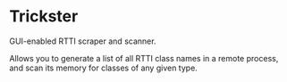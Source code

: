 # Trickster
GUI-enabled RTTI scraper and scanner.

Allows you to generate a list of all RTTI class names in a remote process, and scan its memory for classes of any given type.

